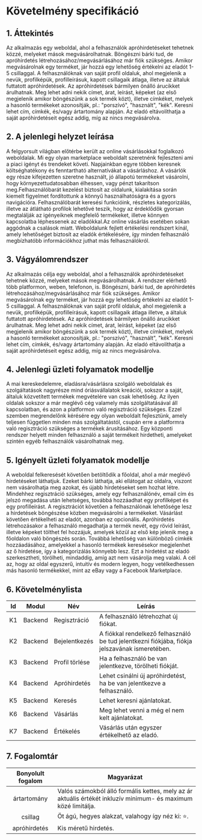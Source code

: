 # Követelmény specifikáció

## 1. Áttekintés

Az alkalmazás egy weboldal, ahol a felhasználók apróhirdetéseket tehetnek közzé, melyeket mások megvásárolhatnak. Böngészni bárki tud, de apróhirdetés létrehozásához/megvásárlásához már fiók szükséges. Amikor megvásárolnak egy terméket, jár hozzá egy lehetőség értékelni az eladót 1-5 csillaggal. A felhasználóknak van saját profil oldaluk, ahol megjelenik a nevük, profilképük, profilleírásuk, kapott csillagaik átlaga, illetve az általuk futtatott apróhirdetések. Az apróhirdetések bármilyen önálló árucikket árulhatnak. Meg lehet adni nekik címet, árat, leírást, képeket (az első megjelenik amikor böngészünk a sok termék közt), illetve címkéket, melyek a hasonló termékeket azonosítják, pl.: "porszívó", "használt", "kék". Keresni lehet cím, címkék, és/vagy ártartomány alapján. Az eladó eltávolíthatja a saját apróhirdetéseit egész addig, míg az nincs megvásárolva.

## 2. A jelenlegi helyzet leírása
A felgyorsult világban előtérbe került az online vásárlásokkal foglalkozó weboldalak. Mi egy olyan marketplace weboldalt szeretnénk fejleszteni ami a piaci igényt és trendeket követi. Napjainkban egyre többen keresnek költséghatékony és fenntartható alternatívákat a vásárláshoz. A vásárlók egy része kifejezetten szeretne használt, jó állapotú termékeket vásárolni, hogy környezettudatosabban élhessen, vagy pénzt takarítson meg.Felhasználóbarát kezelést biztosít az oldalunk, kialakítása során kiemelt figyelmet fordítottunk a könnyű használhatóságra és a gyors navigációra. Felhasználóbarát keresési funkcióink, részletes kategorizálás, illetve az átlátható profilok lehetővé teszik, hogy az érdeklődők gyorsan megtalálják az igényeiknek megfelelő termékeket, illetve könnyen kapcsolatba léphessenek az eladókkal.Az online vásárlás esetében sokan aggódnak a csalások miatt. Weboldalunk fejlett értékelési rendszert kínál, amely lehetőséget biztosít az eladók értékelésére, így minden felhasználó megbízhatóbb információkhoz juthat más felhasználókról.

## 3. Vágyálomrendszer

Az alkalmazás célja egy weboldal, ahol a felhasználók apróhirdetéseket tehetnek közzé, melyeket mások megvásárolhatnak. A rendszer elérhető több platformon, weben, telefonon, is. Böngészni, bárki tud, de apróhirdetés létrehozásához/megvásárlásához már fiók szükséges. Amikor megvásárolnak egy terméket, jár hozzá egy lehetőség értékelni az eladót 1-5 csillaggal. A felhasználóknak van saját profil oldaluk, ahol megjelenik a nevük, profilképük, profilleírásuk, kapott csillagaik átlaga illetve, a általuk futtatott apróhirdetések. Az apróhirdetések bármilyen önálló árucikket árulhatnak. Meg lehet adni nekik címet, árat, leírást, képeket (az első megjelenik amikor böngészünk a sok termék közt), illetve címkéket, melyek a hasonló termékeket azonosítják, pl.: "porszívó", "használt", "kék". Keresni lehet cím, címkék, és/vagy ártartomány alapján. Az eladó eltávolíthatja a saját apróhirdetéseit egész addig, míg az nincs megvásárolva.

## 4. Jelenlegi üzleti folyamatok modellje

A mai kereskedelemre, eladásra/vásárlásra szolgáló weboldalak és szolgáltatások nagyrésze mind óriásvállalatok kreációi, sokszor a saját, általuk közvetített termékek megvételére van csak lehetőség. Az ilyen oldalak sokszor a már meglévő cég valamely más szolgáltatásával áll kapcsolatban, és azon a platformon való regisztráció szükséges.
Ezzel szemben megrendelőnk kérésére egy olyan weboldalt fejlesztünk, amely teljesen független minden más szolgáltatástól, csupán erre a platformra való regisztráció szükséges a termékek árusításához. Egy központi rendszer helyett minden felhasználó a saját termékeit hirdetheti, amelyeket szintén egyéb felhasználók vásárolhatnak meg.

## 5. Igényelt üzleti folyamatok modellje

A weboldal felkeresését követően betöltődik a főoldal, ahol a már meglévő hirdetéseket láthatjuk. Ezeket bárki láthatja, aki ellátogat az oldalra, viszont nem vásárolhatja meg azokat, és újabb hirdetéseket sem hozhat létre. Mindehhez regisztráció szükséges, amely egy felhasználónév, email cím és jelszó megadása után lehetséges, továbbá hozzáadhat egy profilképet és egy profilleírást.
A regisztrációt követően a felhasználónak lehetősége lesz a hirdetések böngészése közben megvásárolni a termékeket. Vásárlást követően értékelheti az eladót, azonban ez opcionális. 
Apróhirdetés létrehozásakor a felhasználó megadhatja a termék nevét, egy rövid leírást, illetve képeket tölthet fel hozzájuk, amelyek közül az első kép jelenik meg a főoldalon való böngészés során. Továbbá lehetőség van különböző címkék hozzáadásához, amelyekkel a hasonló termékek keresésekor megjelenhet az ő hirdetése, így a kategorizálás könnyebb lesz. Ezt a hirdetést az eladó szerkesztheti, törölheti, mindaddig, amíg azt nem vásárolja meg valaki.
A cél az, hogy az oldal egyszerű, intuitív és modern legyen, hogy vetélkedhessen más hasonló termékekkel, mint az eBay vagy a Facebook Marketplace.
## 6. Követelménylista

| Id | Modul | Név | Leírás |
| :---: | --- | --- | --- |
| K1 | Backend | Regisztráció | A felhasználó létrehozhat új fiókat. |
| K2 | Backend | Bejelentkezés | A fiókkal rendelkező felhasználó be tud jelentkezni fiókjába, fiókja jelszavának ismeretében. |
| K3 | Backend | Profil törlése | Ha a felhasználó be van jelentkezve, törölheti fiókját. |
| K4 | Backend | Apróhirdetés | Lehet csinálni új apróhirdetést, ha be van jelentkezve a felhasználó. |
| K5 | Backend | Keresés | Lehet keresni ajánlatokat. |
| K6 | Backend | Vásárlás | Meg lehet venni a még el nem kelt ajánlatokat. |
| K7 | Backend | Értékelés | Vásárlás után egyszer értékelhető az eladó. |

## 7. Fogalomtár

| Bonyolult fogalom | Magyarázat |
| :---: | --- |
| ártartomány | Valós számokból álló formális kettes, mely az ár aktuális értékét inkluzív minimum- és maximum közé limitálja. |
| csillag | Öt ágú, hegyes alakzat, valahogy így néz ki: ⭐. |
| apróhirdetés | Kis méretű hirdetés. |

